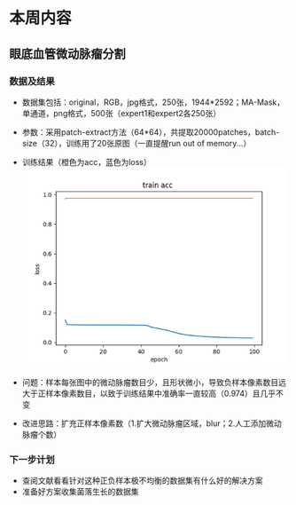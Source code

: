 # 本周内容

## 眼底血管微动脉瘤分割

### 数据及结果
* 数据集包括：original，RGB，jpg格式，250张，1944*2592；MA-Mask，单通道，png格式，500张（expert1和expert2各250张）
* 参数：采用patch-extract方法（64*64），共提取20000patches，batch-size（32），训练用了20张原图（一直提醒run out of memory...）
* 训练结果（橙色为acc，蓝色为loss）
![image](https://github.com/Junya5/DataScience/blob/master/ColonyDetection-Junya5/IMG/train_acc_loss-0329.png)

* 问题：样本每张图中的微动脉瘤数目少，且形状微小，导致负样本像素数目远大于正样本像素数目，以致于训练结果中准确率一直较高（0.974）且几乎不变

* 改进思路：扩充正样本像素数（1.扩大微动脉瘤区域，blur；2.人工添加微动脉瘤个数）

### 下一步计划

* 查阅文献看看针对这种正负样本极不均衡的数据集有什么好的解决方案
* 准备好方案收集菌落生长的数据集

